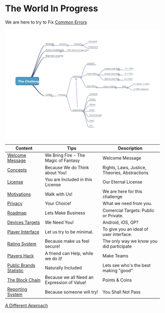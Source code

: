 # The World In Progress

We are here to try to Fix [Common Errors](./404.md)

![](./images/Challenge.png?raw=true)

| Content | Tips | Description |  
| --- | --- | --- |
| [Welcome Message](./Welcome/README.md) | We Bring Fire - The Magic of Fantasy | Welcome Message | 
| [Concepts](./Concerns/HR.md) | Because We do Think about You! | Rights, Laws, Justice, Theories, Abstractions |
| [License](https://github.com/odicforcesounds/Eternal-License/blob/master/LICENSE) | You are Included in this License | Our Eternal License | 
| [Motivations](./Path/README.md) | Walk with Us! | We are here for this challenge |
| [Privacy](./Privacy/README.md) | Your Choice! | What we need from you. |
| [Roadmap](./About/README.md) | Lets Make Business | Comercial Targets: Public or Private. |
| [Devices Targets](./Devices/README.md) | We Need You! | Android, iOS, GP? |
| [Player Interface](./UserInterface/README.md) | Let us try to be minimal. | To give you an ideal of user interface. |
| [Rating System](./Rating/README.md) | Because make us feel secure! | The only way we know you did participate |
| [Players Hack](./README.md) | A friend can Help, while we do it! | Make Teams |
| [Public Brands Statistic](./README.md) | Naturally Included | Lets see who's the best making "good" |
| [The Block Chain](./OdicPoints/README.md) | Because we all Need an Expression of Value! | Points & Coins |
| [Reporting System](./BlackBox/README.md) | Because someone will try! | You Shall Not Pass |

[A Different Approach](./WIKI.md)